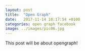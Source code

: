 ```yaml
---
layout: post
title:  "Open Graph"
date:   2017-11-14 10:17:54 +0100
categories: open graph facebook
image: ../images/pic06.jpg
---
```

This post will be about opengraph!
